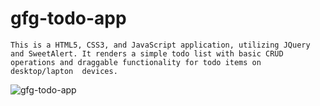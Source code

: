 # gfg-todo-app

`This is a HTML5, CSS3, and JavaScript application, utilizing JQuery and SweetAlert. It renders a simple todo list with basic CRUD operations and draggable functionality for todo items on desktop/lapton  devices.
`

![gfg-todo-app](https://github.com/user-attachments/assets/905b1d24-3db9-467d-a855-43c20c2e1ac3)